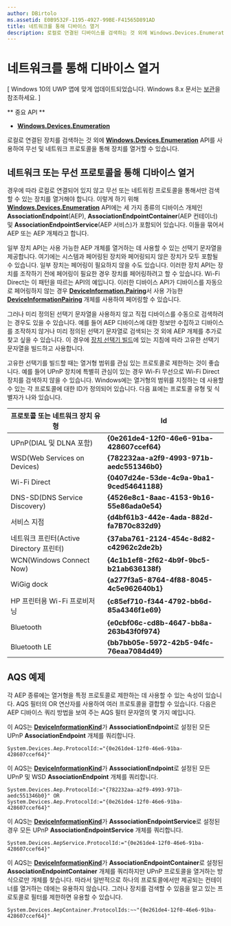 ```yaml
---
author: DBirtolo
ms.assetid: E0B9532F-1195-4927-99BE-F41565D891AD
title: 네트워크를 통해 디바이스 열거
description: 로컬로 연결된 디바이스를 검색하는 것 외에 Windows.Devices.Enumeration API를 사용하여 무선 및 네트워크 프로토콜을 통해 디바이스를 열거할 수 있습니다.
---
```

# 네트워크를 통해 디바이스 열거

\[ Windows 10의 UWP 앱에 맞게 업데이트되었습니다. Windows 8.x 문서는 [보관](http://go.microsoft.com/fwlink/p/?linkid=619132)을 참조하세요. \]


** 중요 API **

-   [**Windows.Devices.Enumeration**](https://msdn.microsoft.com/library/windows/apps/BR225459)

로컬로 연결된 장치를 검색하는 것 외에 [**Windows.Devices.Enumeration**](https://msdn.microsoft.com/library/windows/apps/BR225459) API를 사용하여 무선 및 네트워크 프로토콜을 통해 장치를 열거할 수 있습니다.

## 네트워크 또는 무선 프로토콜을 통해 디바이스 열거

경우에 따라 로컬로 연결되어 있지 않고 무선 또는 네트워킹 프로토콜을 통해서만 검색할 수 있는 장치를 열거해야 합니다. 이렇게 하기 위해 [**Windows.Devices.Enumeration**](https://msdn.microsoft.com/library/windows/apps/BR225459) API에는 세 가지 종류의 디바이스 개체인 **AssociationEndpoint**(AEP), **AssociationEndpointContainer**(AEP 컨테이너) 및 **AssociationEndpointService**(AEP 서비스)가 포함되어 있습니다. 이들을 묶어서 AEP 또는 AEP 개체라고 합니다.

일부 장치 API는 사용 가능한 AEP 개체를 열거하는 데 사용할 수 있는 선택기 문자열을 제공합니다. 여기에는 시스템과 페어링된 장치와 페어링되지 않은 장치가 모두 포함될 수 있습니다. 일부 장치는 페어링이 필요하지 않을 수도 있습니다. 이러한 장치 API는 장치를 조작하기 전에 페어링이 필요한 경우 장치를 페어링하려고 할 수 있습니다. Wi-Fi Direct는 이 패턴을 따르는 API의 예입니다. 이러한 디바이스 API가 디바이스를 자동으로 페어링하지 않는 경우 [**DeviceInformation.Pairing**](https://msdn.microsoft.com/library/windows/apps/Dn705960)서 사용 가능한 [**DeviceInformationPairing**](https://msdn.microsoft.com/library/windows/apps/Mt168396) 개체를 사용하여 페어링할 수 있습니다.

그러나 미리 정의된 선택기 문자열을 사용하지 않고 직접 디바이스를 수동으로 검색하려는 경우도 있을 수 있습니다. 예를 들어 AEP 디바이스에 대한 정보만 수집하고 디바이스를 조작하지 않거나 미리 정의된 선택기 문자열로 검색되는 것 외에 AEP 개체를 추가로 찾고 싶을 수 있습니다. 이 경우에 [장치 선택기 빌드](build-a-device-selector.md)에 있는 지침에 따라 고유한 선택기 문자열을 빌드하고 사용합니다.

고유한 선택기를 빌드할 때는 열거형 범위를 관심 있는 프로토콜로 제한하는 것이 좋습니다. 예를 들어 UPnP 장치에 특별히 관심이 있는 경우 Wi-Fi 무선으로 Wi-Fi Direct 장치를 검색하지 않을 수 있습니다. Windows에는 열거형의 범위를 지정하는 데 사용할 수 있는 각 프로토콜에 대한 ID가 정의되어 있습니다. 다음 표에는 프로토콜 유형 및 식별자가 나와 있습니다.

| 프로토콜 또는 네트워크 장치 유형              | Id                                         |
|----------------------------------------------|--------------------------------------------|
| UPnP(DIAL 및 DLNA 포함)               | **{0e261de4-12f0-46e6-91ba-428607ccef64}** |
| WSD(Web Services on Devices)                | **{782232aa-a2f9-4993-971b-aedc551346b0}** |
| Wi-Fi Direct                                 | **{0407d24e-53de-4c9a-9ba1-9ced54641188}** |
| DNS-SD(DNS Service Discovery)               | **{4526e8c1-8aac-4153-9b16-55e86ada0e54}** |
| 서비스 지점                             | **{d4bf61b3-442e-4ada-882d-fa7B70c832d9}** |
| 네트워크 프린터(Active Directory 프린터) | **{37aba761-2124-454c-8d82-c42962c2de2b}** |
| WCN(Windows Connect Now)                    | **{4c1b1ef8-2f62-4b9f-9bc5-b21ab636138f}** |
| WiGig dock                                  | **{a277f3a5-8764-4f88-8045-4c5e962640b1}** |
| HP 프린터용 Wi-Fi 프로비저닝           | **{c85ef710-f344-4792-bb6d-85a4346f1e69}** |
| Bluetooth                                    | **{e0cbf06c-cd8b-4647-bb8a-263b43f0f974}** |
| Bluetooth LE                                 | **{bb7bb05e-5972-42b5-94fc-76eaa7084d49}** |

 

## AQS 예제

각 AEP 종류에는 열거형을 특정 프로토콜로 제한하는 데 사용할 수 있는 속성이 있습니다. AQS 필터의 OR 연산자를 사용하여 여러 프로토콜을 결합할 수 있습니다. 다음은 AEP 디바이스 쿼리 방법을 보여 주는 AQS 필터 문자열의 몇 가지 예입니다.

이 AQS는 [**DeviceInformationKind**](https://msdn.microsoft.com/library/windows/apps/Dn948991)가 **AsssociationEndpoint**로 설정된 모든 UPnP **AssociationEndpoint** 개체를 쿼리합니다.

``` syntax
System.Devices.Aep.ProtocolId:="{0e261de4-12f0-46e6-91ba-428607ccef64}"
```

이 AQS는 [**DeviceInformationKind**](https://msdn.microsoft.com/library/windows/apps/Dn948991)가 **AsssociationEndpoint**로 설정된 모든 UPnP 및 WSD **AssociationEndpoint** 개체를 쿼리합니다.

``` syntax
System.Devices.Aep.ProtocolId:="{782232aa-a2f9-4993-971b-aedc551346b0}" OR 
System.Devices.Aep.ProtocolId:="{0e261de4-12f0-46e6-91ba-428607ccef64}"
```

이 AQS는 [**DeviceInformationKind**](https://msdn.microsoft.com/library/windows/apps/Dn948991)가 **AsssociationEndpointService**로 설정된 경우 모든 UPnP **AssociationEndpointService** 개체를 쿼리합니다.

``` syntax
System.Devices.AepService.ProtocolId:="{0e261de4-12f0-46e6-91ba-428607ccef64}"
```

이 AQS는 [**DeviceInformationKind**](https://msdn.microsoft.com/library/windows/apps/Dn948991)가 **AssociationEndpointContainer**로 설정된 **AssociationEndpointContainer** 개체를 쿼리하지만 UPnP 프로토콜을 열거하는 방식으로만 개체를 찾습니다. 따라서 일반적으로 하나의 프로토콜에서만 제공되는 컨테이너를 열거하는 데에는 유용하지 않습니다. 그러나 장치를 검색할 수 있음을 알고 있는 프로토콜로 필터를 제한하면 유용할 수 있습니다.

``` syntax
System.Devices.AepContainer.ProtocolIds:~~"{0e261de4-12f0-46e6-91ba-428607ccef64}"
```

 

 






<!--HONumber=May16_HO2-->


